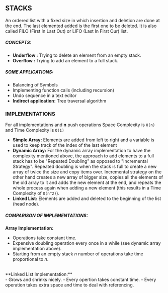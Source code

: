 ## STACKS

An ordered list with a fixed size in which insertion and deletion are done at the end. The last elemented added is the first one to be deleted. It is also called FILO (First In Last Out) or LIFO (Last In First Our) list.

##### CONCEPTS:
- **Underflow :** Trying to delete an element from an empty stack.
- **Overflow  :** Trying to add an element to a full stack.


##### SOME APPLICATIONS:
- Balancing of Symbols
- Implementing function calls (including recursion)
- Undo sequence in a text editor
- **Indirect application:** Tree traversal algorithm

### IMPLEMENTATIONS
For all implementations and **n** push operations Space Complexity is <code>O(n)</code> and Time Complexity is <code>O(1)</code>
- **Simple Array:** Elements are added from left to right and a variable is used to keep track of the index of the last element
- **Dynamic Array:** For the dynamic array implementation to have the complexity mentioned above, the approach to add elements to a full stack has to be "Repeated Doubling" as opposed to "Incremental Strategy". Repeated doubling is when the stack is full to create a new array of twice the size and copy items over. Incremental strategy on the other hand creates a new array of bigger size, copies all the elements of the old array to it and adds the new element at the end, and repeats the whole process again when adding a new element (this results in a Time Complexity of <code>O(n^2)</code>).
- **Linked List:** Elements are added and deleted to the beginning of the list (head node).

##### COMPARISON OF IMPLEMENTATIONS:
**Array Implementation:**<br>
- Operations take constant time.
- Expensive doubling operation every once in a while (see dynamic array implementation above).
- Starting from an empty stack *n* number of operations take time proportional to *n*.
<br>
**Linked List Implementation:**<br>
- Grows and shrinks nicely.
- Every opertion takes constant time.
- Every operation takes extra space and time to deal with referencing.





